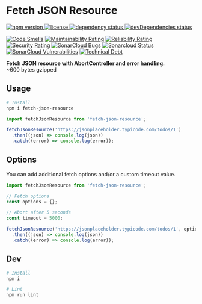 # Fetch JSON Resource

<p>
  <a href="https://www.npmjs.com/package/fetch-json-resource">
    <img src="https://img.shields.io/npm/v/fetch-json-resource.svg" alt="npm version" >
  </a>
  <a href="https://github.com/craftedsystems/fetch-json-resource/blob/master/LICENSE">
    <img src="https://img.shields.io/npm/l/fetch-json-resource.svg" alt="license">
  </a>
  <a href="https://david-dm.org/craftedsystems/fetch-json-resource">
    <img src="https://david-dm.org/craftedsystems/fetch-json-resource/status.svg" alt="dependency status">
  </a>
  <a href="https://david-dm.org/craftedsystems/fetch-json-resource?type=dev">
    <img src="https://david-dm.org/craftedsystems/fetch-json-resource/dev-status.svg" alt="devDependencies status">
  </a>
</p>

[![Code Smells](https://sonarcloud.io/api/project_badges/measure?project=craftedsystems_fetch-json-resource&metric=code_smells)](https://sonarcloud.io/dashboard?id=craftedsystems_fetch-json-resource)
[![Maintainability Rating](https://sonarcloud.io/api/project_badges/measure?project=craftedsystems_fetch-json-resource&metric=sqale_rating)](https://sonarcloud.io/dashboard?id=craftedsystems_fetch-json-resource)
[![Reliability Rating](https://sonarcloud.io/api/project_badges/measure?project=craftedsystems_fetch-json-resource&metric=reliability_rating)](https://sonarcloud.io/dashboard?id=craftedsystems_fetch-json-resource)
[![Security Rating](https://sonarcloud.io/api/project_badges/measure?project=craftedsystems_fetch-json-resource&metric=security_rating)](https://sonarcloud.io/dashboard?id=craftedsystems_fetch-json-resource)
[![SonarCloud Bugs](https://sonarcloud.io/api/project_badges/measure?project=craftedsystems_fetch-json-resource&metric=bugs)](https://sonarcloud.io/component_measures/metric/reliability_rating/list?id=craftedsystems_fetch-json-resource)
[![Sonarcloud Status](https://sonarcloud.io/api/project_badges/measure?project=craftedsystems_fetch-json-resource&metric=alert_status)](https://sonarcloud.io/dashboard?id=craftedsystems_fetch-json-resource)
[![SonarCloud Vulnerabilities](https://sonarcloud.io/api/project_badges/measure?project=craftedsystems_fetch-json-resource&metric=vulnerabilities)](https://sonarcloud.io/component_measures/metric/security_rating/list?id=craftedsystems_fetch-json-resource)
[![Technical Debt](https://sonarcloud.io/api/project_badges/measure?project=craftedsystems_fetch-json-resource&metric=sqale_index)](https://sonarcloud.io/dashboard?id=craftedsystems_fetch-json-resource)

**Fetch JSON resource with AbortController and error handling.**  
~600 bytes gzipped

## Usage

```bash
# Install
npm i fetch-json-resource
```

```javascript
import fetchJsonResource from 'fetch-json-resource';

fetchJsonResource('https://jsonplaceholder.typicode.com/todos/1')
  .then((json) => console.log(json))
  .catch((error) => console.log(error));
```

## Options

You can add additional fetch options and/or a custom timeout value.

```javascript
import fetchJsonResource from 'fetch-json-resource';

// Fetch options
const options = {};

// Abort after 5 seconds
const timeout = 5000;

fetchJsonResource('https://jsonplaceholder.typicode.com/todos/1', options, timeout)
  .then((json) => console.log(json))
  .catch((error) => console.log(error));
```

## Dev

```bash
# Install
npm i

# Lint
npm run lint
```
